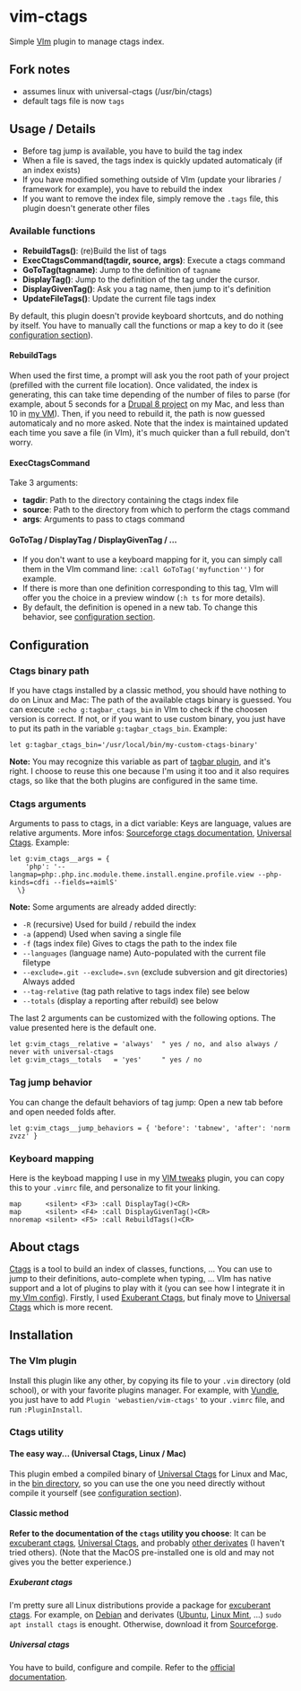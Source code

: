 # vim-ctags
Simple [VIm](http://www.vim.org/) plugin to manage ctags index.

## Fork notes
* assumes linux with universal-ctags (/usr/bin/ctags)
* default tags file is now `tags`

## Usage / Details
* Before tag jump is available, you have to build the tag index
* When a file is saved, the tags index is quickly updated automaticaly (if an index exists)
* If you have modified something outside of VIm (update your libraries / framework for example), you have to rebuild the index
* If you want to remove the index file, simply remove the `.tags` file, this plugin doesn't generate other files

### Available functions
* **RebuildTags()**: (re)Build the list of tags
* **ExecCtagsCommand(tagdir, source, args)**: Execute a ctags command
* **GoToTag(tagname)**: Jump to the definition of `tagname`
* **DisplayTag()**: Jump to the definition of the tag under the cursor.
* **DisplayGivenTag()**: Ask you a tag name, then jump to it's definition
* **UpdateFileTags()**: Update the current file tags index

By default, this plugin doesn't provide keyboard shortcuts, and do nothing by itself. You have to manually call the functions or map a key to do it (see [configuration section](#configuration)).

#### RebuildTags
When used the first time, a prompt will ask you the root path of your project (prefilled with the current file location). Once validated, the index is generating, this can take time depending of the number of files to parse (for example, about 5 seconds for a [Drupal 8 project](https://www.drupal.org/8) on my Mac, and less than 10 in [my VM](https://github.com/webastien/dev-vm)). Then, if you need to rebuild it, the path is now guessed automaticaly and no more asked. Note that the index is maintained updated each time you save a file (in VIm), it's much quicker than a full rebuild, don't worry.

#### ExecCtagsCommand
Take 3 arguments:
* **tagdir**: Path to the directory containing the ctags index file
* **source**: Path to the directory from which to perform the ctags command
* **args**: Arguments to pass to ctags command

#### GoToTag / DisplayTag / DisplayGivenTag / ...
* If you don't want to use a keyboard mapping for it, you can simply call them in the VIm command line: `:call GoToTag('myfunction'')` for example.
* If there is more than one definition corresponding to this tag, VIm will offer you the choice in a preview window (`:h ts` for more details).
* By default, the definition is opened in a new tab. To change this behavior, see [configuration section](#configuration).

## Configuration
### Ctags binary path
If you have ctags installed by a classic method, you should have nothing to do on Linux and Mac: The path of the available ctags binary is guessed. You can execute `:echo g:tagbar_ctags_bin` in VIm to check if the choosen version is correct. If not, or if you want to use custom binary, you just have to put its path in the variable `g:tagbar_ctags_bin`. Example:

```
let g:tagbar_ctags_bin='/usr/local/bin/my-custom-ctags-binary'
```

**Note:** You may recognize this variable as part of [tagbar plugin](http://majutsushi.github.com/tagbar/), and it's right. I choose to reuse this one because I'm using it too and it also requires ctags, so like that the both plugins are configured in the same time.

### Ctags arguments
Arguments to pass to ctags, in a dict variable: Keys are language, values are relative arguments. More infos: [Sourceforge ctags documentation](http://ctags.sourceforge.net/ctags.html), [Universal Ctags](http://docs.ctags.io/en/latest/news.html#new-and-extended-options). Example:

```
let g:vim_ctags__args = {
    'php': '--langmap=php:.php.inc.module.theme.install.engine.profile.view --php-kinds=cdfi --fields=+aimlS'
  \}
```

**Note:** Some arguments are already added directly:
* `-R` (recursive) Used for build / rebuild the index
* `-a` (append) Used when saving a single file
* `-f` (tags index file) Gives to ctags the path to the index file
* `--languages` (language name) Auto-populated with the current file filetype
* `--exclude=.git --exclude=.svn` (exclude subversion and git directories) Always added
* `--tag-relative` (tag path relative to tags index file) see below
* `--totals` (display a reporting after rebuild) see below

The last 2 arguments can be customized with the following options. The value presented here is the default one.

```
let g:vim_ctags__relative = 'always'  " yes / no, and also always / never with universal-ctags
let g:vim_ctags__totals   = 'yes'     " yes / no
```

### Tag jump behavior
You can change the default behaviors of tag jump: Open a new tab before and open needed folds after.
```
let g:vim_ctags__jump_behaviors = { 'before': 'tabnew', 'after': 'norm zvzz' }
```

### Keyboard mapping
Here is the keyboad mapping I use in my [VIM tweaks](https://github.com/webastien/vim-tweaks) plugin, you can copy this to your `.vimrc` file, and personalize to fit your linking.
```
map      <silent> <F3> :call DisplayTag()<CR>
map      <silent> <F4> :call DisplayGivenTag()<CR>
nnoremap <silent> <F5> :call RebuildTags()<CR>
```

## About ctags
[Ctags](https://en.wikipedia.org/wiki/Ctags) is a tool to build an index of classes, functions, ... You can use to jump to their definitions, auto-complete when typing, ... VIm has native support and a lot of plugins to play with it (you can see how I integrate it in [my VIm config](https://github.com/webastien/vim)). Firstly, I used [Exuberant Ctags](http://ctags.sourceforge.net), but finaly move to [Universal Ctags](https://ctags.io) which is more recent.

## Installation
### The VIm plugin
Install this plugin like any other, by copying its file to your `.vim` directory (old school), or with your favorite plugins manager. For example, with [Vundle](http://github.com/gmarik/vundle), you just have to add `Plugin 'webastien/vim-ctags'` to your `.vimrc` file, and run `:PluginInstall`.

### Ctags utility
#### The easy way... (Universal Ctags, Linux / Mac)
This plugin embed a compiled binary of [Universal Ctags](https://ctags.io) for Linux and Mac, in the [bin directory](https://github.com/webastien/vim-ctags/tree/master/.vim/bin), so you can use the one you need directly without compile it yourself (see [configuration section](#configuration)).

#### Classic method
**Refer to the documentation of the `ctags` utility you choose**: It can be [excuberant ctags](http://ctags.sourceforge.net), [Universal Ctags](http://ctags.io), and probably [other derivates](https://en.wikipedia.org/wiki/Ctags#Variants_of_ctags) (I haven't tried others). (Note that the MacOS pre-installed one is old and may not gives you the better experience.)

##### Exuberant ctags
I'm pretty sure all Linux distributions provide a package for [excuberant ctags](http://ctags.sourceforge.net). For example, on [Debian](https://www.debian.org) and derivates ([Ubuntu](https://www.ubuntu.com), [Linux Mint](https://linuxmint.com), ...) `sudo apt install ctags` is enought. Otherwise, download it from [Sourceforge](http://ctags.sourceforge.net).

##### Universal ctags
You have to build, configure and compile. Refer to the [official documentation](http://docs.ctags.io/en/latest/building.html).

